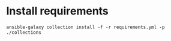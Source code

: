 # Install requirements

`ansible-galaxy collection install -f -r requirements.yml -p ./collections`
